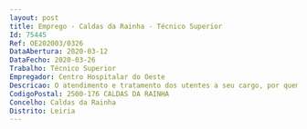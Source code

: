 ```yaml
--- 
layout: post
title: Emprego - Caldas da Rainha - Técnico Superior
Id: 75445
Ref: OE202003/0326
DataAbertura: 2020-03-12
DataFecho: 2020-03-26
Trabalho: Técnico Superior
Empregador: Centro Hospitalar do Oeste
Descricao: O atendimento e tratamento dos utentes a seu cargo, por quem é responsável  A tomada de decisões de intervenção médica que, em seu critério, se imponham em cada caso  Atuar no âmbito dos serviços hospitalares, numa perspetiva de articulação dos cuidados primários com os diferenciados  Cooperar em programas de formação, especialmente os destinados a esta carreira  Colaborar em reuniões clínicas, científicas e de programação ou avaliação de atividades relacionadas com a sua área profissional  Colaborar com a equipa de gestão de altas e com o Gabinete do Responsável do acesso à informação  Colaborar com a Gabinete de Codificação Clínica  Colaborar com equipas inter hospitalares relacionadas com a sua área profissional  Praticar todos os atos que sejam da competência dos profissionais a quem seja reconhecido o exercício autónomo da medicina mas que não possuem o título de especialista que se obtém após conclusão, com aproveitamento, do internato da especialidade  Exercício de funções inerentes à categoria de técnico superior, de acordo com o constante do anexo à LTFP, referido no n.º 2 do artigo 88.º, às quais corresponde o grau 3 de complexidade funcional.
CodigoPostal: 2500-176 CALDAS DA RAINHA
Concelho: Caldas da Rainha
Distrito: Leiria
--- 
```

